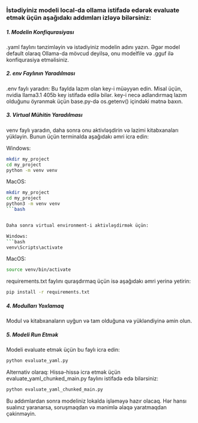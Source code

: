 ### İstədiyiniz modeli local-da ollama istifadə edərək evaluate etmək üçün aşağıdakı addımları izləyə bilərsiniz:


##### 1. Modelin Konfiqurasiyası
.yaml faylını tənzimləyin və istədiyiniz modelin adını yazın. Əgər model default olaraq Ollama-da mövcud deyilsə, onu modelfile və .gguf ilə konfiqurasiya etməlisiniz.

##### 2. env Faylının Yaradılması
.env faylı yaradın: Bu faylda lazım olan key-i müəyyən edin. Misal üçün, nvidia llama3.1 405b key istifadə edilə bilər. key-i necə adlandırmaq lazım olduğunu öyrənmək üçün base.py-də os.getenv() içindəki mətnə baxın.

##### 3. Virtual Mühitin Yaradılması
venv faylı yaradın, daha sonra onu aktivləşdirin və lazimi kitabxanaları yükləyin. 
Bunun üçün terminalda aşağıdakı əmri icra edin:

Windows:
```bash
mkdir my_project
cd my_project
python -m venv venv
```

MacOS:
```bash
mkdir my_project
cd my_project
python3 -m venv venv
```bash


Daha sonra virtual environment-i aktivləşdirmək üçün:

Windows:
```bash
venv\Scripts\activate
```

MacOS:
```bash
source venv/bin/activate
```


requirements.txt faylını quraşdırmaq üçün isə aşağıdakı əmri yerinə yetirin:

```bash
pip install -r requirements.txt
```


##### 4. Modulları Yoxlamaq
Modul və kitabxanaların uyğun və tam olduğuna və yükləndiyinə əmin olun.

##### 5. Modeli Run Etmək
Modeli evaluate etmək üçün bu faylı icra edin:
```bash
python evaluate_yaml.py
```

Alternativ olaraq: Hissə-hissə icra etmək üçün evaluate_yaml_chunked_main.py faylını istifadə edə bilərsiniz:
```bash
python evaluate_yaml_chunked_main.py
```


Bu addımlardan sonra modeliniz lokalda işləməyə hazır olacaq. Hər hansı sualınız yaranarsa, soruşmaqdan və mənimlə əlaqə yaratmaqdan çəkinməyin.
